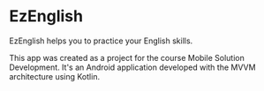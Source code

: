 # EzEnglish
EzEnglish helps you to practice your English skills.

This app was created as a project for the course Mobile Solution Development. It's an Android application developed with the MVVM architecture using Kotlin. 
